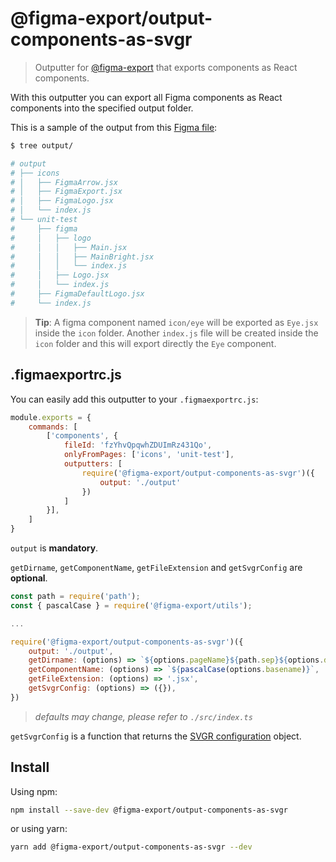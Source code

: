 # @figma-export/output-components-as-svgr

> Outputter for [@figma-export](https://github.com/marcomontalbano/figma-export) that exports components as React components.

With this outputter you can export all Figma components as React components into the specified output folder.

This is a sample of the output from this [Figma file](https://www.figma.com/file/fzYhvQpqwhZDUImRz431Qo):

```sh
$ tree output/

# output
# ├── icons
# │   ├── FigmaArrow.jsx
# │   ├── FigmaExport.jsx
# │   ├── FigmaLogo.jsx
# │   └── index.js
# └── unit-test
#     ├── figma
#     │   ├── logo
#     │   │   ├── Main.jsx
#     │   │   ├── MainBright.jsx
#     │   │   └── index.js
#     │   ├── Logo.jsx
#     │   └── index.js
#     ├── FigmaDefaultLogo.jsx
#     └── index.js
```

> **Tip**: A figma component named `icon/eye` will be exported as `Eye.jsx` inside the `icon` folder. Another `index.js` file will be created inside the `icon` folder and this will export directly the `Eye` component.

## .figmaexportrc.js

You can easily add this outputter to your `.figmaexportrc.js`:

```js
module.exports = {
    commands: [
        ['components', {
            fileId: 'fzYhvQpqwhZDUImRz431Qo',
            onlyFromPages: ['icons', 'unit-test'],
            outputters: [
                require('@figma-export/output-components-as-svgr')({
                    output: './output'
                })
            ]
        }],
    ]
}
```

`output` is **mandatory**.

`getDirname`, `getComponentName`, `getFileExtension` and `getSvgrConfig` are **optional**.

```js
const path = require('path');
const { pascalCase } = require('@figma-export/utils');

...

require('@figma-export/output-components-as-svgr')({
    output: './output',
    getDirname: (options) => `${options.pageName}${path.sep}${options.dirname}`,
    getComponentName: (options) => `${pascalCase(options.basename)}`,
    getFileExtension: (options) => '.jsx',
    getSvgrConfig: (options) => ({}),
})
```

> *defaults may change, please refer to `./src/index.ts`*

`getSvgrConfig` is a function that returns the [SVGR configuration](https://react-svgr.com/docs/options/) object.

## Install

Using npm:

```sh
npm install --save-dev @figma-export/output-components-as-svgr
```

or using yarn:

```sh
yarn add @figma-export/output-components-as-svgr --dev
```
